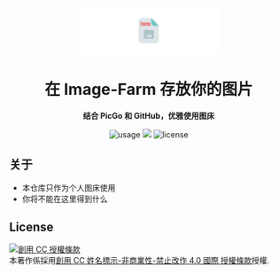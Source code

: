 <div align="center"><img src="https://raw.githubusercontent.com/yiukuenchu/image-farm/master/img/image-farm-banner.png" alt="Icon Badge" width="50%" /></div>

<h1 align="center">在 Image-Farm 存放你的图片</h1>

<p align="center">
<strong>结合 PicGo 和 GitHub，优雅使用图床</strong>
</p>

<div align="center">

![usage](https://img.shields.io/badge/Usage-none-orange.svg?style=flat-square)
![](https://img.shields.io/badge/Dependency-none-yellow.svg?style=flat-square)
![license](https://img.shields.io/badge/License-CC%20BY--NC--ND%204.0-blue.svg?style=flat-square)

</div>

## 关于
- 本仓库只作为个人图床使用
- 你将不能在这里得到什么

## License
<a rel="license" href="http://creativecommons.org/licenses/by-nc-nd/4.0/"><img alt="創用 CC 授權條款" style="border-width:0" src="https://i.creativecommons.org/l/by-nc-nd/4.0/88x31.png" /></a><br />本著作係採用<a rel="license" href="http://creativecommons.org/licenses/by-nc-nd/4.0/">創用 CC 姓名標示-非商業性-禁止改作 4.0 國際 授權條款</a>授權.
